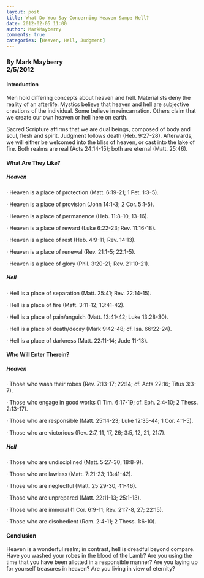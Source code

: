```yaml
---
layout: post
title: What Do You Say Concerning Heaven &amp; Hell?
date: 2012-02-05 11:00
author: MarkMayberry
comments: true
categories: [Heaven, Hell, Judgment]
---
```

<h3><b>By Mark Mayberry     <br />2/5/2012</b></h3>  <h4>Introduction</h4>  <p>Men hold differing concepts about heaven and hell. Materialists deny the reality of an afterlife. Mystics believe that heaven and hell are subjective creations of the individual. Some believe in reincarnation. Others claim that we create our own heaven or hell here on earth.</p>  <p>Sacred Scripture affirms that we are dual beings, composed of body and soul, flesh and spirit. Judgment follows death (Heb. 9:27-28). Afterwards, we will either be welcomed into the bliss of heaven, or cast into the lake of fire. Both realms are real (Acts 24:14-15); both are eternal (Matt. 25:46).</p>  <h4>What Are They Like?</h4>  <h5>Heaven</h5>  <p>· Heaven is a place of protection (Matt. 6:19-21; 1 Pet. 1:3-5).</p>  <p>· Heaven is a place of provision (John 14:1-3; 2 Cor. 5:1-5).</p>  <p>· Heaven is a place of permanence (Heb. 11:8-10, 13-16).</p>  <p>· Heaven is a place of reward (Luke 6:22-23; Rev. 11:16-18).</p>  <p>· Heaven is a place of rest (Heb. 4:9-11; Rev. 14:13).</p>  <p>· Heaven is a place of renewal (Rev. 21:1-5; 22:1-5).</p>  <p>· Heaven is a place of glory (Phil. 3:20-21; Rev. 21:10-21).</p>  <h5>Hell</h5>  <p>· Hell is a place of separation (Matt. 25:41; Rev. 22:14-15).</p>  <p>· Hell is a place of fire (Matt. 3:11-12; 13:41-42).</p>  <p>· Hell is a place of pain/anguish (Matt. 13:41-42; Luke 13:28-30).</p>  <p>· Hell is a place of death/decay (Mark 9:42-48; cf. Isa. 66:22-24).</p>  <p>· Hell is a place of darkness (Matt. 22:11-14; Jude 11-13).</p>  <h4>Who Will Enter Therein?</h4>  <h5>Heaven</h5>  <p>· Those who wash their robes (Rev. 7:13-17; 22:14; cf. Acts 22:16; Titus 3:3-7).</p>  <p>· Those who engage in good works (1 Tim. 6:17-19; cf. Eph. 2:4-10; 2 Thess. 2:13-17).</p>  <p>· Those who are responsible (Matt. 25:14-23; Luke 12:35-44; 1 Cor. 4:1-5).</p>  <p>· Those who are victorious (Rev. 2:7, 11, 17, 26; 3:5, 12, 21, 21:7).</p>  <h5>Hell</h5>  <p>· Those who are undisciplined (Matt. 5:27-30; 18:8-9).</p>  <p>· Those who are lawless (Matt. 7:21-23; 13:41-42).</p>  <p>· Those who are neglectful (Matt. 25:29-30, 41-46).</p>  <p>· Those who are unprepared (Matt. 22:11-13; 25:1-13).</p>  <p>· Those who are immoral (1 Cor. 6:9-11; Rev. 21:7-8, 27; 22:15).</p>  <p>· Those who are disobedient (Rom. 2:4-11; 2 Thess. 1:6-10).</p>  <h4>Conclusion</h4>  <p>Heaven is a wonderful realm; in contrast, hell is dreadful beyond compare. Have you washed your robes in the blood of the Lamb? Are you using the time that you have been allotted in a responsible manner? Are you laying up for yourself treasures in heaven? Are you living in view of eternity?</p>
